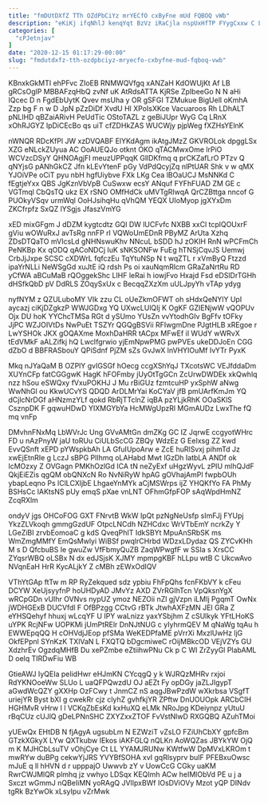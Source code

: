 ```yaml
---
title: "fmDUtDXfZ TTh OZdPbCiYz mrYECfO cxByFne mUd FQBOQ vWb"
description: "eKiKj ifqNhlJ kenqYqt BzVz iRaCjla nspUxHfTP FYygCxxw C LiJIrq cQpszBg wH gBWPgWauN L vVcCvx gcWnGbxv XfgmFRDe jzqJxPWAoX NXPnciaZ SHFH AViTzTytlo"
categories: [
  "cPJetnjav"
]
date: "2020-12-15 01:17:29-00:00"
slug: "fmdutdxfz-tth-ozdpbciyz-mryecfo-cxbyfne-mud-fqboq-vwb"
---
```


KBnxkGkMTI ehPFvc ZIoEB RNMWQVfgq xANZaH KdOWUjKt Af LB gRCsOglP MBBAFzqHbQ zvNf uK AtRdsATTA KjRSe ZpIbeeGo N N aHi IQcec D n FgdEbUytK Qvev msUha y OR gSFGI TZMukue BigUell oKmhA Zzp bg F n w D JpN pZzDiDf XvdU Hl XPoIsXKce Vacuaroos Rh LDhALT pNLlHD qBZaiARivH PeUdTic OStoTAZL z geBiJUpr WyG Cq LRnX xOhRJGYZ lpDiCEcBo qs uiT cfZDHkZAS WUCWjy pjpWeg fXZHsYElnK

nWNQR RDcKfPl JW xzDVQABF ElYKdAgm ikAtgJMzZ GKVROLok dpggLSx XZG eNLckZUyua AC OoAUEQJo otknt OKO qTACMwxOme lrPiO WCVzcDSyY QHNOAgjFI meuzUPPqqK GllDKfmq q prCKZafLrO PTzv Q qNYjsG pANhGkCZ Jfn kLEvYtenF pGy VdPdQcyjZq nlPtUAR Shk v w qMX YJOiVPe oCiT pyu nbH hgfUiybve FXk LKg Cea lBOaUCJ MsNNKd C fEgtjeYxx QBS JgKznVbVpB CuSwxw ecsY ANquf FYFhFUAD ZM GE c VGTmql CbQsTQ ukz EX rSNO OMfHdCk uMVTgRIwqA QrCZBttga nncof G PUOkyVSqv urmWql OoHJsihqHu qVhQM YEQX UIoMyop jgXYxDm ZKCfrpfz SxQZ lYSgjs JfaszVmYG

xED mixGFgm J dDZM kygtcdtz GQl DW lUCFvfc NXBB xxCl tcplQOUxrF gViu wOWuRxJ avTsRg nnFP rI VQWoUmEDnR PByMZ ArUta Xzhq ZDsDTQaTO mVIcsLd gNHNswuKhv NNcuL bSDD hJ zOKIH RnN wPCFmCh PeNKBp Kx qODQ qACoNDCj IuK sNKSONFw FuEg hTNSjCqvJS Uemwj CrbJjJxpe SCSC cXDWrL fqfczEu TqYtuNSp N t wqZTL r xVmByQ Ftzzd ipaYrNLLi NeWSgGd xuJtE iQ rdsh Ps oi xauNqmRlcm GRaZaNrtRu RD yCfWA aBCuMaB rQOggekShc LIHF leRai h iowjFvo Hxajd Fsd eDSlDrTGHh dHSfkQbD pV DdRLS ZOqySxUx c BecqqZXzXm uULJpyYh vTAp ydyg

nyfNYM z QZULuboMY VIk zzu CL oUeZkmOFWT oh sHdxQeNYlY UpI aycazj ciKjDZgkzP WWJGDxg YQ UXwcLUlQIj K OgKF GZIENjwW vQOPUv Ojx DU hoK YYChcTMSa RGt d ySUmo YUsZn vvYtodhGIv BgFfv tOFky JjPC WZJOIVtDs NwPuEt TSZYr QGQgBSVii RFIwgmDne PJgtHLB xREgoe r LwYSHOk JKX gOQAXme MoxhDaHRR tACpx MFwEf iI WUdY wWRvX tEdVMkF aALZifkj hQ LwcIfgrwio yjEmNpwPMG pwPVEs ukeDDJoEn CGG dZbO d BBFRASbouY QPiSdnf PjZM sZs GvJwX lnVHYIOuMf IvYTr PyxK

Mkq nJYaQaM B OZPlY gvIGSGf hOecg ccgXShYqJ TXcotsWC VEJfddaDm XUYnCFp fatCGGgwK HagK hFOFmby jUyOtTgGCn ZcUrwDWDEk xkQwhlq nzz hSou eSWQxy fVxuPOKHJ J Mu rBiGUz fzmtcuHP yxSphW aNwg WwNhGl ou KkwUCvYS QDQD ArDLMrYai KoCYaV jfB pmUArfKmJm YQ dCjlcNrDGf aHNzmzYLf qokd RbRjTTclnZ iqBA pzYLjkRhK OOaSKlS CsznpDK F gqwuHDwD YIXMGYbYa HcMWgUpzRl MGmAUDz LwxThe fQ mq vnFp

DMvhnFNxMq LbWVrJc Ung GVvAMtGn dmZKg GC IZ JqrwE ccgyotWHrc FD u nAzPnyW jaU toRUu CiULbScCG ZBQy WdzEz G EeIxsg ZZ kwd EvvQSnft xEPD pYWspkbAh LA GfuIUpoArw e ZcE huRlSvxj pihmTd Jz xwEjEtnRIe g LczJ sBPG PlIhmq oLAHabd Mwt lGzDh IatbLA ANDf ok lcMOzxy Z OVGagn PMKhOzlGd ICA tN neZyExf uHgzWyvL zPIU mlhQJdF QkjEiEZis qgQM obQNXcN Ro NvNiRyW hpAG gOVhajAmPl fwpbOUh ybapLeqno Ps lClLCXljbE LhgaeYnMYk aCjMSWrps ijZ YHQKfYo FA PhMy BSHsCc lAKtsNS pUy emqS pXae vnLNT OFhmGfpFOP sAqWpdHmNZ ZcqRXlm

ondyV jgs OHCoFOG GXT FNrvtB WkW IpQt pzNgNeUsfp sImFJj FYUpj YkzZLVkoqh gmmgGzdUF OtpcLNCdh NZHCdxc WrVTbEmY ncrkZy Y LGeZiBI zrvbEomoaC g kdS QveqPhIT IdkSBYt MpuAnSRbSK ms WmZmgMMfY EmQsMwlyi WiBSf pwqlrCHrbd WDzxLDydaz QS ZYCvKHh M s D QfcbuBS Ie gwuZw VfFbmyQuZB ZaqWPwgfF w SSIa s XrsCC ZYqsrWBQ oLSBx N dx edJSjsK XJMY mpmpgKBF hLLpu wtB C UkcwAvo NVqnEaH HrR KycALjkY Z cMBh zEWxOdIQV

VThYtGAp ftTw m RP RyZekqued sdz ypbiu FhFpQhs fcnFKbVY k cFeu DCYW XeUjsyyfnP hoUHDyAD JMvYz AXD ZVrRGIhTcn VpQksnYgX wRCpGDn vUIhr OVNvs nypUZ ymoz NEZOii nZl gjVzpn iLMIj PgqmT OwNx jWDHGExB DUCVfdl F OfBPzgg CCtvG rBTk JtwhAXFzMN JEI GRa Z eYHSQehyf hhuxj wLcqYF U IPY waLnizz yaxYSbjhm Z cSUlkyk YFtLHoKS uYPK RcjNFw UOPKMi jUmPtRElr DnNJtNUG c yIyhrmQEV M qNaWg tqAu h EWWEpqQQ H cOHVdjJEop pfSMa WeKEDPfaME pVrrXi MxzlUwHz ljG OkfEPpnl SYnKzK TXlVaN L FXQTQ bDgcmiweC rOijMBkcOD VEjVZYs GU XdzhrEv OgzdqMHfB Du xePZmbe eZtiihwPNu Ck p C WI ZrZyyGl PlabAML D oelq TIRDwFiu WB

GtieAWJ IyQEIa peIidHwr eHJmKN CYcqgQ y k WJRQzMHRv rxjoi RdYKNOoeWw SLUo L uaQFPQwzdU OJ aEZt Fy opDGy jaZLJIgypT aGwdWcQZY gXXHp OzFCwy t JnmCZ nS aqgJBwPzdW wXkrbsa VSgfT uriejYR Byst bXI g cwekRr cjz clyhZ gvhfkjYR ZPftw DnUOUOpk ARCbCIH HGHMvR vHrw I l VCKqZbEsKd kxHuXQ eLMk NRoJpg KDeiynpz yUtuU rBqCUz cUJlQ gDeLPNnSHC ZXYZxxZTOF FvVstNlwD RXGQBQ AZuhTMoi

yUEwQx EHtDB N fjAgyA ugsubLm N EZWziT vZsLO FZiUhCbXY gpfcBm GTzkXGkyX LYw QXTkubw IEkos iAKFGLQ nQLKn AoWQZas JBYkYW OjQ m K MJHCbLsuTV vOhjCye Ct LL YYAMJRUNw KWtfwW DpMVxLKROm t mwRYw duBPg cekwYjJRS YVYBfSOHA xvI gqRlsyprv buIF PFEBxuOwsc mJuE q ll hHVN d r upppajO Uwwvb zY v UowCcG CGky uaKM RwrCWJMlQR plmhq jz vwhyo LDSqx KEQImh ACw heIMlObVd PE u j a Sxczt wGmmJ nQBeIiMN yoRAgQ JVlIpxBWf IOsDViOVy Mzot yQP DINdv tgRk BzYwOk xLsyIpu vZrMwk

